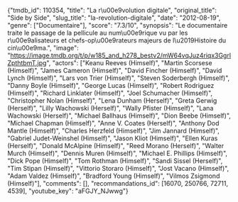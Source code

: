 {"tmdb_id": 110354, "title": "La r\u00e9volution digitale", "original_title": "Side by Side", "slug_title": "la-revolution-digitale", "date": "2012-08-19", "genre": ["Documentaire"], "score": "7.3/10", "synopsis": "Le documentaire traite le passage de la pellicule au num\u00e9rique vu par les r\u00e9alisateurs et chefs-op\u00e9rateurs majeurs de l\u2019Histoire du cin\u00e9ma.", "image": "https://image.tmdb.org/t/p/w185_and_h278_bestv2/mW64vqJuz4riqx3GgrlZpthtbmT.jpg", "actors": ["Keanu Reeves (Himself)", "Martin Scorsese (Himself)", "James Cameron (Himself)", "David Fincher (Himself)", "David Lynch (Himself)", "Lars von Trier (Himself)", "Steven Soderbergh (Himself)", "Danny Boyle (Himself)", "George Lucas (Himself)", "Robert Rodriguez (Himself)", "Richard Linklater (Himself)", "Joel Schumacher (Himself)", "Christopher Nolan (Himself)", "Lena Dunham (Herself)", "Greta Gerwig (Herself)", "Lilly Wachowski (Herself)", "Wally Pfister (Himself)", "Lana Wachowski (Herself)", "Michael Ballhaus (Himself)", "Dion Beebe (Himself)", "Michael Chapman (Himself)", "Anne V. Coates (Herself)", "Anthony Dod Mantle (Himself)", "Charles Herzfeld (Himself)", "Jim Jannard (Himself)", "Gabriel Judet-Weinshel (Himself)", "Jason Kliot (Himself)", "Ellen Kuras (Herself)", "Donald McAlpine (Himself)", "Reed Morano (Herself)", "Walter Murch (Himself)", "Dennis Muren (Himself)", "Michael E. Phillips (Himself)", "Dick Pope (Himself)", "Tom Rothman (Himself)", "Sandi Sissel (Herself)", "Tim Stipan (Himself)", "Vittorio Storaro (Himself)", "Jost Vacano (Himself)", "Adam Valdez (Himself)", "Bradford Young (Himself)", "Vilmos Zsigmond (Himself)"], "comments": [], "recommandations_id": [16070, 250766, 72711, 4539], "youtube_key": "aFGJY_NJwwg"}